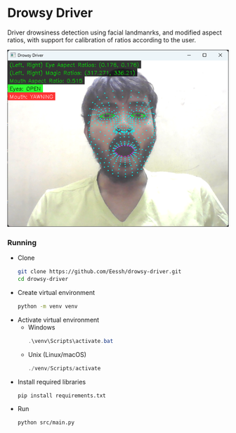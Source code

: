 # Drowsy Driver

Driver drowsiness detection using facial landmanrks, and modified aspect ratios, with support for calibration of ratios according to the user.

![Yawning screenshot](screenshots/yawning.png)

### Running
- Clone
  ```bash
  git clone https://github.com/Eessh/drowsy-driver.git
  cd drowsy-driver
  ```
- Create virtual environment
  ```bash
  python -m venv venv
  ```
- Activate virtual environment
  - Windows
    ```powershell
    .\venv\Scripts\activate.bat
    ```
  - Unix (Linux/macOS)
    ```powershell
    ./venv/Scripts/activate
    ```
- Install required libraries
  ```bash
  pip install requirements.txt
  ```
- Run
  ```bash
  python src/main.py
  ```
